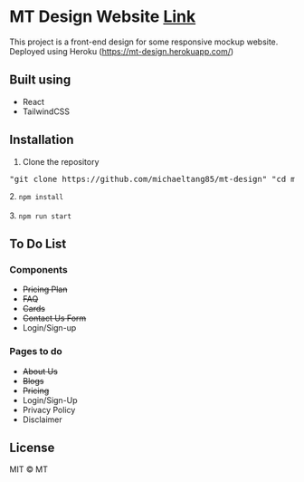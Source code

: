 # MT Design Website [Link](https://mt-design.herokuapp.com/)

This project is a front-end design for some responsive mockup website. \
Deployed using Heroku (https://mt-design.herokuapp.com/) 

## Built using
* React
* TailwindCSS

## Installation 
1. Clone the repository 
<div class="highlight highlight-source-shell">
<pre>"git clone https://github.com/michaeltang85/mt-design" "cd mt-design"</pre> 
</div>
2. <code>npm install</code>
<br> </br>
3. <code>npm run start</code>



## To Do List

### Components 
- <s>Pricing Plan</s>
- <s>FAQ</s>
- <s>Cards</s> 
- <s>Contact Us Form</s>
- Login/Sign-up 



### Pages to do
- <s>About Us</s>
- <s>Blogs</s>
- <s>Pricing</s>
- Login/Sign-Up
- Privacy Policy
- Disclaimer 

## License 
MIT © MT 


